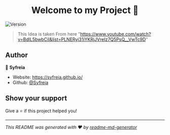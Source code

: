 <h1 align="center">Welcome to my Project 👋</h1>
<p>
  <img alt="Version" src="https://img.shields.io/badge/version-1.0.1-blue.svg?cacheSeconds=2592000" />
</p>

> This Idea is taken From here "https://www.youtube.com/watch?v=BdlL5bwbCiI&list=PLNERyi31iYKRjJVreIz7Q5PsQ__VwTc9D"

## Author

👤 **Syfreia**

* Website: https://syfreia.github.io/
* Github: [@Syfreia](https://github.com/Syfreia)

## Show your support

Give a ⭐️ if this project helped you!

***
_This README was generated with ❤️ by [readme-md-generator](https://github.com/kefranabg/readme-md-generator)_
